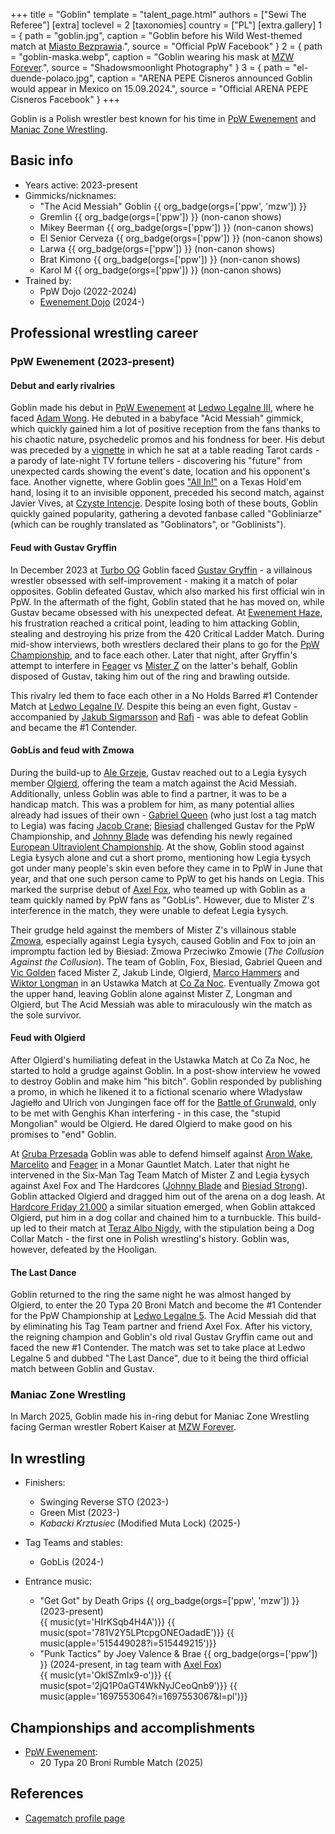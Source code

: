 +++
title = "Goblin"
template = "talent_page.html"
authors = ["Sewi The Referee"]
[extra]
toclevel = 2
[taxonomies]
country = ["PL"]
[extra.gallery]
1 = { path = "goblin.jpg", caption = "Goblin before his Wild West-themed match at [Miasto Bezprawia](@/e/ppw/2024-02-10-ppw-miasto-bezprawia.md).", source = "Official PpW Facebook" }
2 = { path = "goblin-maska.webp", caption = "Goblin wearing his mask at [MZW Forever](@/e/mzw/2025-03-29-mzw-forever.md).", source = "Shadowsmoonlight Photography" }
3 = { path = "el-duende-polaco.jpg", caption = "ARENA PEPE Cisneros announced Goblin would appear in Mexico on 15.09.2024.", source = "Official ARENA PEPE Cisneros Facebook" }
+++

Goblin is a Polish wrestler best known for his time in [PpW Ewenement](@/o/ppw.md) and [Maniac Zone Wrestling](@/o/mzw.md).

## Basic info

* Years active: 2023-present
* Gimmicks/nicknames:
  - "The Acid Messiah" Goblin {{ org_badge(orgs=['ppw', 'mzw']) }}
  - Gremlin {{ org_badge(orgs=['ppw']) }} (non-canon shows)
  - Mikey Beerman {{ org_badge(orgs=['ppw']) }} (non-canon shows)
  - El Senior Cerveza {{ org_badge(orgs=['ppw']) }} (non-canon shows)
  - Larwa {{ org_badge(orgs=['ppw']) }} (non-canon shows)
  - Brat Kimono {{ org_badge(orgs=['ppw']) }} (non-canon shows)
  - Karol M {{ org_badge(orgs=['ppw']) }} (non-canon shows)
* Trained by:
  - PpW Dojo (2022-2024)
  - [Ewenement Dojo](@/o/ewenement-dojo.md) (2024-)

## Professional wrestling career

### PpW Ewenement (2023-present)

#### Debut and early rivalries

Goblin made his debut in [PpW Ewenement](@/o/ppw.md) at [Ledwo Legalne III](@/e/ppw/2023-06-17-ppw-ledwo-legalne-3.md), where he faced [Adam Wong](@/w/adam-wong.md).
He debuted in a babyface "Acid Messiah" gimmick, which quickly gained him a lot of positive reception from the fans thanks to his chaotic nature, psychedelic promos and his fondness for beer. His debut was preceded by a [vignette][tarot-goblina] in which he sat at a table reading Tarot cards - a parody of late-night TV fortune tellers - discovering his "future" from unexpected cards showing the event's date, location and his opponent's face.
Another vignette, where Goblin goes ["All In!"][goblin-poker] on a Texas Hold'em hand, losing it to an invisible opponent, preceded his second match, against Javier Vives, at [Czyste Intencje](@/e/ppw/2023-09-09-ppw-czyste-intencje.md). Despite losing both of these bouts, Goblin quickly gained popularity, gathering a devoted fanbase called "Gobliniarze" (which can be roughly translated as "Goblinators", or "Goblinists").

#### Feud with Gustav Gryffin

In December 2023 at [Turbo OG](@/e/ppw/2023-12-08-ppw-turbo-og.md) Goblin faced [Gustav Gryffin](@/w/gustav-gryffin.md) - a villainous wrestler obsessed with self-improvement - making it a match of polar opposites. Goblin defeated Gustav, which also marked his first official win in PpW. In the aftermath of the fight, Goblin stated that he has moved on, while Gustav became obsessed with his unexpected defeat. At [Ewenement Haze](@/e/ppw/2024-04-20-ppw-ewenement-haze.md), his frustration reached a critical point, leading to him attacking Goblin, stealing and destroying his prize from the 420 Critical Ladder Match. During mid-show interviews, both wrestlers declared their plans to go for the [PpW Championship](@/c/ppw-championship.md), and to face each other. Later that night, after Gryffin's attempt to interfere in [Feager](@/w/feager.md) vs [Mister Z](@/w/mister-z.md) on the latter's behalf, Goblin disposed of Gustav, taking him out of the ring and brawling outside.

This rivalry led them to face each other in a No Holds Barred #1 Contender Match at [Ledwo Legalne IV](@/e/ppw/2024-06-08-ppw-ledwo-legalne-4.md). Despite this being an even fight, Gustav - accompanied by [Jakub Sigmarsson](@/w/jakub-linde.md) and [Rafi](@/w/rafi.md) - was able to defeat Goblin and became the #1 Contender.

#### GobLis and feud with Zmowa

During the build-up to [Ale Grzeje](@/e/ppw/2024-07-13-ppw-ale-grzeje.md), Gustav reached out to a Legia Łysych member [Olgierd](@/w/olgierd.md), offering the team a match against the Acid Messiah.
Additionally, unless Goblin was able to find a partner, it was to be a handicap match. This was a problem for him, as many potential allies already had issues of their own - [Gabriel Queen](@/w/gabriel-queen.md) (who just lost a tag match to Legia) was facing [Jacob Crane](@/w/jacob-crane.md); [Biesiad](@/w/biesiad.md) challenged Gustav for the PpW Championship, and [Johnny Blade](@/w/johnny-blade.md) was defending his newly regained [European Ultraviolent Championship](@/c/ppw-european-ultraviolent-championship.md).
At the show, Goblin stood against Legia Łysych alone and cut a short promo, mentioning how Legia Łysych got under many people's skin even before they came in to PpW in June that year, and that one such person came to PpW to get his hands on Legia. This marked the surprise debut of [Axel Fox](@/w/axel-fox.md), who teamed up with Goblin as a team quickly named by PpW fans as "GobLis". However, due to Mister Z's interference in the match, they were unable to defeat Legia Łysych.

Their grudge held against the members of Mister Z's villainous stable [Zmowa](@/a/zmowa.md), especially against Legia Łysych, caused Goblin and Fox to join an impromptu faction led by Biesiad: Zmowa Przeciwko Zmowie (_The Collusion Against the Collusion_). The team of Goblin, Fox, Biesiad, Gabriel Queen and [Vic Golden](@/w/vic-golden.md) faced Mister Z, Jakub Linde, Olgierd, [Marco Hammers](@/w/marco-hammers.md) and [Wiktor Longman](@/w/wiktor-longman.md) in an Ustawka Match at [Co Za Noc](@/e/ppw/2024-10-26-ppw-co-za-noc.md). Eventually Zmowa got the upper hand, leaving Goblin alone against Mister Z, Longman and Olgierd, but The Acid Messiah was able to miraculously win the match as the sole survivor.

#### Feud with Olgierd

After Olgierd's humiliating defeat in the Ustawka Match at Co Za Noc, he started to hold a grudge against Goblin. In a post-show interview he vowed to destroy Goblin and make him "his bitch".
Goblin responded by publishing a promo, in which he likened it to a fictional scenario where Władysław Jagiełło and Ulrich von Jungingen face off for the [Battle of Grunwald][bitwa-pod-grunwaldem], only to be met with Genghis Khan interfering - in this case, the "stupid Mongolian" would be Olgierd. He dared Olgierd to make good on his promises to "end" Goblin.

At [Gruba Przesada](@/e/ppw/2025-01-25-ppw-gruba-przesada.md) Goblin was able to defend himself against [Aron Wake](@/w/aron-wake.md), [Marcelito](@/w/marcelito.md) and [Feager](@/w/feager.md) in a Monar Gauntlet Match. Later that night he intervened in the Six-Man Tag Team Match of Mister Z and Legia Łysych against Axel Fox and The Hardcores ([Johnny Blade](@/w/johnny-blade.md) and [Biesiad Strong](@/w/biesiad.md)). Goblin attacked Olgierd and dragged him out of the arena on a dog leash. At [Hardcore Friday 21.000](@/e/ppw/2025-02-21-ppw-hardcore-friday.md) a similar situation emerged, when Goblin attakced Olgierd, put him in a dog collar and chained him to a turnbuckle. This build-up led to their match at [Teraz Albo Nigdy](@/e/ppw/2025-03-15-ppw-teraz-albo-nigdy.md), with the stipulation being a Dog Collar Match - the first one in Polish wrestling's history. Goblin was, however, defeated by the Hooligan.

#### The Last Dance

Goblin returned to the ring the same night he was almost hanged by Olgierd, to enter the 20 Typa 20 Broni Match and become the #1 Contender for the PpW Championship at [Ledwo Legalne 5](@/e/ppw/2025-06-07-ppw-ledwo-legalne-5.md).
The Acid Messiah did that by eliminating his Tag Team partner and friend Axel Fox. After his victory, the reigning champion and Goblin's old rival Gustav Gryffin came out and faced the new #1 Contender. The match was set to take place at Ledwo Legalne 5 and dubbed "The Last Dance", due to it being the third official match between Goblin and Gustav.

### Maniac Zone Wrestling

In March 2025, Goblin made his in-ring debut for Maniac Zone Wrestling facing German wrestler Robert Kaiser at [MZW Forever](@/e/mzw/2025-03-29-mzw-forever.md).

## In wrestling

* Finishers:
  - Swinging Reverse STO (2023-)
  - Green Mist (2023-)
  - _Kabacki Krztusiec_ (Modified Muta Lock) (2025-)

* Tag Teams and stables:
  - GobLis (2024-)

* Entrance music:
  - "Get Got" by Death Grips
 {{ org_badge(orgs=['ppw', 'mzw']) }} (2023-present) <br>
 {{ music(yt='HIrKSqb4H4A')}}
 {{ music(spot='781V2Y5LPtcpgONEOadadE')}}
 {{ music(apple='515449028?i=515449215')}}
  - "Punk Tactics" by Joey Valence & Brae
 {{ org_badge(orgs=['ppw']) }} (2024-present, in tag team with [Axel Fox](@/w/axel-fox.md)) <br>
 {{ music(yt='OklSZmIx9-o')}} 
 {{ music(spot='2jQ1P0aGT4WkNyJCeoQnb9')}}
 {{ music(apple='1697553064?i=1697553067&l=pl')}}

## Championships and accomplishments

* [PpW Ewenement](@/o/ppw.md):
  - 20 Typa 20 Broni Rumble Match (2025)

## References

* [Cagematch profile page](https://www.cagematch.net/?id=2&nr=28746)

[bitwa-pod-grunwaldem]: https://en.wikipedia.org/wiki/Battle_of_Grunwald
[tarot-goblina]: https://www.youtube.com/watch?v=AsEqQwh0idg
[goblin-poker]: https://www.youtube.com/watch?v=2Fiyos4xT8g
